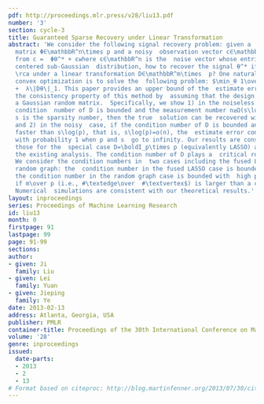```yaml
---
pdf: http://proceedings.mlr.press/v28/liu13.pdf
number: '3'
section: cycle-3
title: Guaranteed Sparse Recovery under Linear Transformation
abstract: 'We consider the following signal recovery problem: given a  measurement
  matrix Φ∈\mathbbR^n\times p and a noisy  observation vector c∈\mathbbR^n constructed
  from c =  Φθ^* + εwhere ε∈\mathbbR^n is the  noise vector whose entries follow i.i.d.
  centered sub-Gaussian  distribution, how to recover the signal θ^* if Dθ^* is  sparse
  \rca under a linear transformation D∈\mathbbR^m\times  p? One natural method using
  convex optimization is to solve the  following problem: $\min_θ 1\over 2\|Φθ- c\|^2
  +  λ\|Dθ\|_1. This paper provides an upper bound of the  estimate error and shows
  the consistency property of this method by  assuming that the design matrix Φis
  a Gaussian random matrix.  Specifically, we show 1) in the noiseless case, if the
  condition  number of D is bounded and the measurement number n≥Ω(s\log(p)) where
  s is the sparsity number, then the true  solution can be recovered with high probability;
  and 2) in the noisy  case, if the condition number of D is bounded and the measurement  increases
  faster than s\log(p), that is, s\log(p)=o(n), the  estimate error converges to zero
  with probability 1 when p and s  go to infinity. Our results are consistent with
  those for the  special case D=\boldI_p\times p (equivalently LASSO) and  improve
  the existing analysis. The condition number of D plays a  critical role in our analysis.
  We consider the condition numbers in  two cases including the fused LASSO and the
  random graph: the  condition number in the fused LASSO case is bounded by a constant,  while
  the condition number in the random graph case is bounded with  high probability
  if m\over p (i.e., #\textedge\over  #\textvertex$) is larger than a certain constant.
  Numerical  simulations are consistent with our theoretical results.'
layout: inproceedings
series: Proceedings of Machine Learning Research
id: liu13
month: 0
firstpage: 91
lastpage: 99
page: 91-99
sections: 
author:
- given: Ji
  family: Liu
- given: Lei
  family: Yuan
- given: Jieping
  family: Ye
date: 2013-02-13
address: Atlanta, Georgia, USA
publisher: PMLR
container-title: Proceedings of the 30th International Conference on Machine Learning
volume: '28'
genre: inproceedings
issued:
  date-parts:
  - 2013
  - 2
  - 13
# Format based on citeproc: http://blog.martinfenner.org/2013/07/30/citeproc-yaml-for-bibliographies/
---
```

